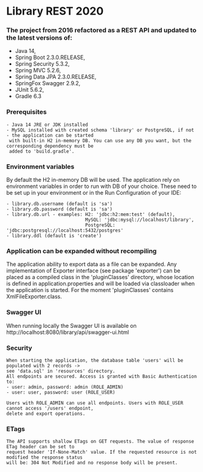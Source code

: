 # Library REST 2020

### The project from 2016 refactored as a REST API and updated to the latest versions of:
  - Java 14,
  - Spring Boot 2.3.0.RELEASE,
  - Spring Security 5.3.2,
  - Spring MVC 5.2.6,
  - Spring Data JPA 2.3.0.RELEASE,
  - SpringFox Swagger 2.9.2,
  - JUnit 5.6.2,
  - Gradle 6.3
  
### Prerequisites
    - Java 14 JRE or JDK installed
    - MySQL installed with created schema 'library' or PostgreSQL, if not - the application can be started
     with built-in H2 in-memory DB. You can use any DB you want, but the corresponding dependency must be
     added to 'build.gradle'.
        
### Environment variables

By default the H2 in-memory DB will be used.
The application rely on environment variables in order to run with DB of your choice.
These need to be set up in your environment or in the Run Configuration of your IDE:

    - library.db.username (default is 'sa')
    - library.db.password (default is 'sa')
    - library.db.url - examples: H2: 'jdbc:h2:mem:test' (default),
                                 MySQL: 'jdbc:mysql://localhost/library',
                                 PostgreSQL: 'jdbc:postgresql://localhost:5432/postgres'
    - library.ddl (default is 'create')
  
### Application can be expanded without recompiling

The application ability to export data as a file can be expanded. Any implementation of Exporter interface 
(see package 'exporter') can be placed as a compiled class in the 'pluginClasses' directory, whose location
is defined in application.properties and will be loaded via classloader when the application is started.
For the moment 'pluginClasses' contains XmlFileExporter.class.

### Swagger UI

When running locally the Swagger UI is available on http://localhost:8080/library/api/swagger-ui.html

### Security

    When starting the application, the database table 'users' will be populated with 2 records -> 
    see 'data.sql' in 'resources' directory.
    All endpoints are secured. Access is granted with Basic Authentication to: 
    - user: admin, password: admin (ROLE_ADMIN)
    - user: user, password: user (ROLE_USER)

    Users with ROLE_ADMIN can use all endpoints. Users with ROLE_USER cannot access '/users' endpoint, 
    delete and export operations. 
    
### ETags

    The API supports shallow ETags on GET requests. The value of response ETag header can be set to 
    request header 'If-None-Match' value. If the requested resource is not modified the response status
    will be: 304 Not Modified and no response body will be present.
  

  
  
  
 
